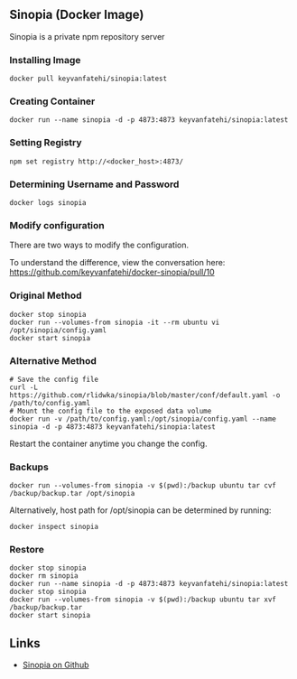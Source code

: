 ## Sinopia (Docker Image)

Sinopia is a private npm repository server

### Installing Image

`docker pull keyvanfatehi/sinopia:latest`

### Creating Container

`docker run --name sinopia -d -p 4873:4873 keyvanfatehi/sinopia:latest`

### Setting Registry

`npm set registry http://<docker_host>:4873/`

### Determining Username and Password

`docker logs sinopia`

### Modify configuration

There are two ways to modify the configuration.

To understand the difference, view the conversation here: https://github.com/keyvanfatehi/docker-sinopia/pull/10

### Original Method

```
docker stop sinopia
docker run --volumes-from sinopia -it --rm ubuntu vi /opt/sinopia/config.yaml
docker start sinopia
```

### Alternative Method

```
# Save the config file
curl -L https://github.com/rlidwka/sinopia/blob/master/conf/default.yaml -o /path/to/config.yaml
# Mount the config file to the exposed data volume
docker run -v /path/to/config.yaml:/opt/sinopia/config.yaml --name sinopia -d -p 4873:4873 keyvanfatehi/sinopia:latest
```

Restart the container anytime you change the config.

### Backups

`docker run --volumes-from sinopia -v $(pwd):/backup ubuntu tar cvf /backup/backup.tar /opt/sinopia`

Alternatively, host path for /opt/sinopia can be determined by running:

`docker inspect sinopia`

### Restore

```
docker stop sinopia
docker rm sinopia
docker run --name sinopia -d -p 4873:4873 keyvanfatehi/sinopia:latest
docker stop sinopia
docker run --volumes-from sinopia -v $(pwd):/backup ubuntu tar xvf /backup/backup.tar
docker start sinopia
```

## Links

* [Sinopia on Github](https://github.com/rlidwka/sinopia)
